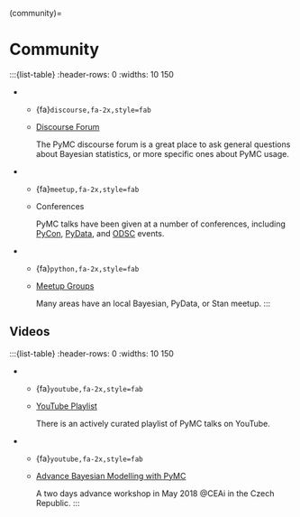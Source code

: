 (community)=
# Community

:::{list-table}
:header-rows: 0
:widths: 10 150

* - {fa}`discourse,fa-2x,style=fab`
  - [Discourse Forum](https://discourse.pymc.io/)

    The PyMC discourse forum is a great place to ask general questions about Bayesian statistics, or more specific ones about PyMC usage.
* - {fa}`meetup,fa-2x,style=fab`
  - Conferences

    PyMC talks have been given at a number of conferences, including [PyCon](https://us.pycon.org/),
    [PyData](https://pydata.org/events/), and [ODSC](https://odsc.com/) events.
* - {fa}`python,fa-2x,style=fab`
  - [Meetup Groups](https://www.meetup.com/)

    Many areas have an local Bayesian, PyData, or Stan meetup.
:::

## Videos

:::{list-table}
:header-rows: 0
:widths: 10 150

* - {fa}`youtube,fa-2x,style=fab`
  - [YouTube Playlist](https://www.youtube.com/playlist?list=PL1Ma_1DBbE82OVW8Fz_6Ts1oOeyOAiovy)

    There is an actively curated playlist of PyMC talks on YouTube.
* - {fa}`youtube,fa-2x,style=fab`
  - [Advance Bayesian Modelling with PyMC](https://github.com/junpenglao/advance-bayesian-modelling-with-PyMC)

    A two days advance workshop in May 2018 @CEAi in the Czech Republic.
:::
